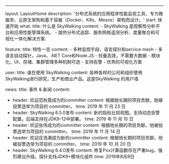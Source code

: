 ---
layout: LayoutHome
description: '分布式系统的应用程序性能监视工具，专为微服务、云原生架构和基于容器（Docker、K8s、Mesos）架构而设计。'
start: 快速开始
what:
  title: 什么是 SkyWalking
  content:
    - SkyWalking 是观察性分析平台和应用性能管理系统。
    - 提供分布式追踪、服务网格遥测分析、度量聚合和可视化一体化解决方案.

feature:
  title: 特性一览
  content:
    - 多种监控手段，语言探针和service mesh
    - 多语言自动探针，Java，.NET Core和Node.JS
    - 轻量高效，不需要大数据
    - 模块化，UI、存储、集群管理多种机制可选
    - 支持告警
    - 优秀的可视化方案


user:
  title: 谁在使用 SkyWalking
  content: 各种各样的公司和组织使用SkyWalking进行研究，生产和商业产品。这是SkyWalking 的用户墙

news:
  title: 事件 & 新闻
  content:
  - header: 欢迎范秋霞成为的committer
    content: 根据她长期的项目贡献，她被投票选举为项目的 committer。
    time: 2019 年 11 月 23 日
  - header: SkyWalking 6.5.0发布
    content: 新的指标比较视图。支持动态告警配置。后端支持在JDK9-12中部署。
    time: 2019 年 11 月 15 日
  - header: 欢迎张伟成为的committer
    content: 根据他长期的项目贡献，他被投票选举为项目的 committer。
    time: 2019 年 11 月 14 日
  - header: 欢迎庄浩潮成为新的committer
    content: 根据他长期的项目贡献，他被投票选举为项目的 committer。
    time: 2019 年 10 月 20 日
  - header: SkyWalking 6.4.0发布
    content: 修复Pxx计算函数存在严重bug，强烈建议升级。探针支持JDK9+模块化组件
    time: 2019年8月8日
